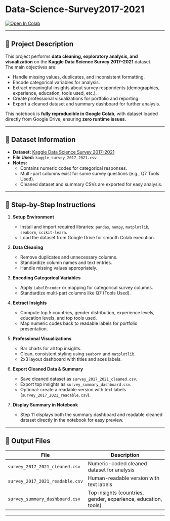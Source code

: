 # Data-Science-Survey2017-2021

[![Open In Colab](https://colab.research.google.com/assets/colab-badge.svg)](https://colab.research.google.com/github/manahill-prac/ElevvoPathways_Data-Science-Survey2017-2021/blob/main/YourNotebookName.ipynb)

---

## 📌 Project Description

This project performs **data cleaning, exploratory analysis, and visualization** on the **Kaggle Data Science Survey 2017–2021** dataset.  
The main objectives are:

- Handle missing values, duplicates, and inconsistent formatting.  
- Encode categorical variables for analysis.  
- Extract meaningful insights about survey respondents (demographics, experience, education, tools used, etc.).  
- Create professional visualizations for portfolio and reporting.  
- Export a cleaned dataset and summary dashboard for further analysis.

This notebook is **fully reproducible in Google Colab**, with dataset loaded directly from Google Drive, ensuring **zero runtime issues**.

---

## 📂 Dataset Information

- **Dataset:** [Kaggle Data Science Survey 2017-2021](https://www.kaggle.com/datasets/ruchi798/data-science-survey-2017-2021)  
- **File Used:** `kaggle_survey_2017_2021.csv`  
- **Notes:**  
  - Contains numeric codes for categorical responses.  
  - Multi-part columns exist for some survey questions (e.g., Q7 Tools Used).  
  - Cleaned dataset and summary CSVs are exported for easy analysis.

---

## 📝 Step-by-Step Instructions

1. **Setup Environment**
   - Install and import required libraries: `pandas`, `numpy`, `matplotlib`, `seaborn`, `scikit-learn`.  
   - Load the dataset from Google Drive for smooth Colab execution.

2. **Data Cleaning**
   - Remove duplicates and unnecessary columns.  
   - Standardize column names and text entries.  
   - Handle missing values appropriately.

3. **Encoding Categorical Variables**
   - Apply `LabelEncoder` or mapping for categorical survey columns.  
   - Standardize multi-part columns like Q7 (Tools Used).

4. **Extract Insights**
   - Compute top 5 countries, gender distribution, experience levels, education levels, and top tools used.  
   - Map numeric codes back to readable labels for portfolio presentation.

5. **Professional Visualizations**
   - Bar charts for all top insights.  
   - Clean, consistent styling using `seaborn` and `matplotlib`.  
   - 2x3 layout dashboard with titles and axes labels.

6. **Export Cleaned Data & Summary**
   - Save cleaned dataset as `survey_2017_2021_cleaned.csv`.  
   - Export top insights as `survey_summary_dashboard.csv`.  
   - Optional: create a readable version with text labels (`survey_2017_2021_readable.csv`).

7. **Display Summary in Notebook**
   - Step 11 displays both the summary dashboard and readable cleaned dataset directly in the notebook for easy preview.

---

## 📌 Output Files

| File | Description |
|------|-------------|
| `survey_2017_2021_cleaned.csv` | Numeric-coded cleaned dataset for analysis |
| `survey_2017_2021_readable.csv` | Human-readable version with text labels |
| `survey_summary_dashboard.csv` | Top insights (countries, gender, experience, education, tools) |

---

